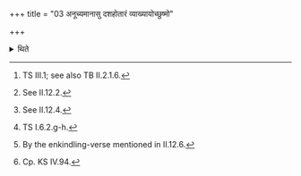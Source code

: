 +++
title = "03 अनूच्यमानासु दशहोतारं व्याख्यायोच्छुष्मो"

+++

<details><summary>थिते</summary>

3. Having recited the Daśahotr̥- formula[^1] while (the enkindling verses) are being recited (by the Hotr̥),[^2] (the sacrificer addresses the fire) being kindled[^3] with ucchuṣmo agna...[^4] (he addresses) the (fire which has been) kindled[^5] with samiddho agnirāhutaḥ...[^6]  

[^1]: TS III.1; see also TB II.2.1.6.  

[^2]: See II.12.2.  

[^3]: See II.12.4.  

[^4]: TS I.6.2.g-h.  

[^5]: By the enkindling-verse mentioned in II.12.6.  

[^6]: Cp. KS IV.94.
</details>
